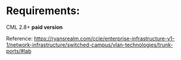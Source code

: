 # Requirements:  
CML 2.8+ **paid version**

Reference: https://ryansrealm.com/ccie/enterprise-infrastructure-v1-1/network-infrastructure/switched-campus/vlan-technologies/trunk-ports/#lab

